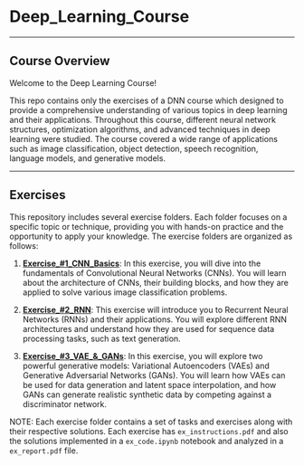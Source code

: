 # Deep_Learning_Course

---
## Course Overview

Welcome to the Deep Learning Course! 

This repo contains only the exercises of a DNN course which designed to provide a comprehensive understanding of various topics in deep learning and their applications. Throughout this course, different neural network structures, optimization algorithms, and advanced techniques in deep learning were studied. The course covered a wide range of applications such as image classification, object detection, speech recognition, language models, and generative models.

--- 
## Exercises

This repository includes several exercise folders. Each folder focuses on a specific topic or technique, providing you with hands-on practice and the opportunity to apply your knowledge. The exercise folders are organized as follows:

1. [**Exercise_#1_CNN_Basics**](https://github.com/nimiCurtis/Deep_Learning_Course/tree/main/Exersice_%231_CNN_Basics): In this exercise, you will dive into the fundamentals of Convolutional Neural Networks (CNNs). You will learn about the architecture of CNNs, their building blocks, and how they are applied to solve various image classification problems.

2. [**Exercise_#2_RNN**](https://github.com/nimiCurtis/Deep_Learning_Course/tree/main/Exersice_%232_RNN): This exercise will introduce you to Recurrent Neural Networks (RNNs) and their applications. You will explore different RNN architectures and understand how they are used for sequence data processing tasks, such as text generation.

3. [**Exercise_#3_VAE_&_GANs**](https://github.com/nimiCurtis/Deep_Learning_Course/tree/main/Exersice_%233_VAE_%26_GANs): In this exercise, you will explore two powerful generative models: Variational Autoencoders (VAEs) and Generative Adversarial Networks (GANs). You will learn how VAEs can be used for data generation and latent space interpolation, and how GANs can generate realistic synthetic data by competing against a discriminator network.

NOTE: Each exercise folder contains a set of tasks and exercises along with their respective solutions. Each exercise has ```ex_instructions.pdf``` and also the solutions implemented in a ```ex_code.ipynb``` notebook and analyzed in a ```ex_report.pdf``` file. 


